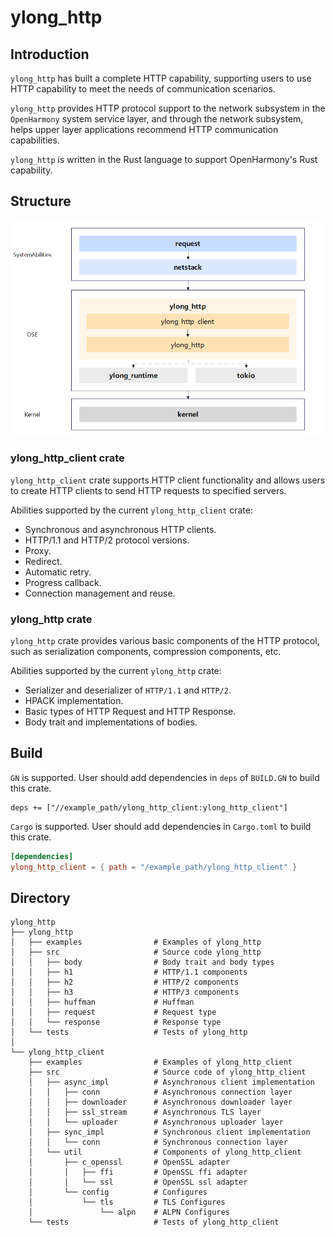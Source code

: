 # ylong_http

## Introduction

`ylong_http` has built a complete HTTP capability, supporting users to use HTTP
capability to meet the needs of communication scenarios.

`ylong_http` provides HTTP protocol support to the network subsystem in the
`OpenHarmony` system service layer, and through the network subsystem, helps
upper layer applications recommend HTTP communication capabilities.

`ylong_http` is written in the Rust language to support OpenHarmony's Rust
capability.

## Structure

![structure](./figures/structure.png)

### ylong_http_client crate

`ylong_http_client` crate supports HTTP client functionality and allows users
to create HTTP clients to send HTTP requests to specified servers.

Abilities supported by the current `ylong_http_client` crate:

- Synchronous and asynchronous HTTP clients.
- HTTP/1.1 and HTTP/2 protocol versions.
- Proxy.
- Redirect.
- Automatic retry.
- Progress callback.
- Connection management and reuse.

### ylong_http crate

`ylong_http` crate provides various basic components of the HTTP protocol, such
as serialization components, compression components, etc. 

Abilities supported by the current `ylong_http` crate:

- Serializer and deserializer of `HTTP/1.1` and `HTTP/2`.
- HPACK implementation.
- Basic types of HTTP Request and HTTP Response.
- Body trait and implementations of bodies.

## Build

`GN` is supported. User should add dependencies in `deps` of `BUILD.GN` to build this crate.

```gn
deps += ["//example_path/ylong_http_client:ylong_http_client"]
```

`Cargo` is supported. User should add dependencies in ```Cargo.toml``` to build this crate.

```toml
[dependencies]
ylong_http_client = { path = "/example_path/ylong_http_client" }
```

## Directory

```text
ylong_http
├── ylong_http
│   ├── examples                # Examples of ylong_http
│   ├── src                     # Source code ylong_http
│   │   ├── body                # Body trait and body types
│   │   ├── h1                  # HTTP/1.1 components
│   │   ├── h2                  # HTTP/2 components
│   │   ├── h3                  # HTTP/3 components
│   │   ├── huffman             # Huffman
│   │   ├── request             # Request type
│   │   └── response            # Response type
│   └── tests                   # Tests of ylong_http
│
└── ylong_http_client
    ├── examples                # Examples of ylong_http_client
    ├── src                     # Source code of ylong_http_client
    │   ├── async_impl          # Asynchronous client implementation
    │   │   ├── conn            # Asynchronous connection layer
    │   │   ├── downloader      # Asynchronous downloader layer
    │   │   ├── ssl_stream      # Asynchronous TLS layer
    │   │   └── uploader        # Asynchronous uploader layer
    │   ├── sync_impl           # Synchronous client implementation
    │   │   └── conn            # Synchronous connection layer
    │   └── util                # Components of ylong_http_client  
    │       ├── c_openssl       # OpenSSL adapter
    │       │   ├── ffi         # OpenSSL ffi adapter
    │       │   └── ssl         # OpenSSL ssl adapter 
    │       └── config          # Configures
    │           └── tls         # TLS Configures
    │               └── alpn    # ALPN Configures
    └── tests                   # Tests of ylong_http_client
```
